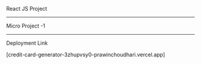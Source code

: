 React JS Project

**********************************************************************************************************************************************************************

Micro Project -1 

**********************************************************************************************************************************************************************

Deployment Link

[credit-card-generator-3zhupvsy0-prawinchoudhari.vercel.app]

